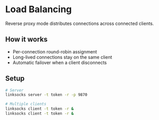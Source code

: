# Load Balancing

Reverse proxy mode distributes connections across connected clients.

## How it works
- Per-connection round-robin assignment
- Long-lived connections stay on the same client
- Automatic failover when a client disconnects

## Setup
```bash
# Server
linksocks server -t token -r -p 9870

# Multiple clients
linksocks client -t token -r &
linksocks client -t token -r &
```
